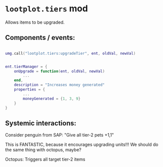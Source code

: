 

# `lootplot.tiers` mod
Allows items to be upgraded.


## Components / events:
```lua

umg.call("lootplot.tiers:upgradeTier", ent, oldVal, newVal)


ent.tierManager = {
    onUpgrade = function(ent, oldVal, newVal)
        ...
    end,
    description = "Increases money generated"
    properties = {
        ...
        moneyGenerated = {1, 3, 9}
    }
}
```


## Systemic interactions:

Consider penguin from SAP:
"Give all tier-2 pets +1,1"

This is FANTASTIC, because it encourages upgrading units!!!
We should do the same thing with octopus, maybe?

Octopus:
Triggers all target tier-2 items


